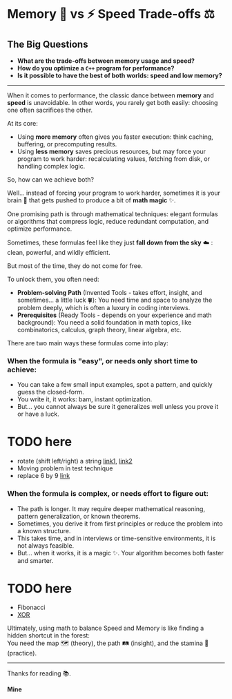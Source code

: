 # Memory 💾 vs ⚡️ Speed Trade-offs ⚖️

## The Big Questions

- **What are the trade-offs between memory usage and speed?**  
- **How do you optimize a `C++` program for performance?**
- **Is it possible to have the best of both worlds: speed and low memory?**

---

When it comes to performance, the classic dance between **memory** and **speed** is unavoidable. In other words, you rarely get both easily: choosing one often sacrifices the other.

At its core:

- Using **more memory** often gives you faster execution: think caching, buffering, or precomputing results.
- Using **less memory** saves precious resources, but may force your program to work harder: recalculating values, fetching from disk, or handling complex logic.

So, how can we achieve both?

Well… instead of forcing your program to work harder, sometimes it is your brain 🧠 that gets pushed to produce a bit of **math magic** ✨.
  
One promising path is through mathematical techniques: elegant formulas or algorithms that compress logic, reduce redundant computation, and optimize performance.

Sometimes, these formulas feel like they just **fall down from the sky** ☁️ : clean, powerful, and wildly efficient.

But most of the time, they do not come for free.

To unlock them, you often need:
- **Problem-solving Path** (Invented Tools - takes effort, insight, and sometimes... a little luck 🍀): You need time and space to analyze the problem deeply, which is often a luxury in coding interviews.
- **Prerequisites** (Ready Tools - depends on your experience and math background): You need a solid foundation in math topics, like combinatorics, calculus, graph theory, linear algebra, etc.

There are two main ways these formulas come into play:

### When the formula is "easy", or needs only short time to achieve:
- You can take a few small input examples, spot a pattern, and quickly guess the closed-form.
- You write it, it works: bam, instant optimization.  
- But… you cannot always be sure it generalizes well unless you prove it or have a luck.

# TODO here
- rotate (shift left/right) a string [link1](https://leetcode.com/problems/rotate-string/description/), [link2](https://leetcode.com/problems/rotate-array/description/)
- Moving problem in test technique
- replace 6 by 9 [link](https://leetcode.com/problems/maximum-69-number/description/?envType=daily-question&envId=2025-08-16)



### When the formula is complex, or needs effort to figure out:
- The path is longer. It may require deeper mathematical reasoning, pattern generalization, or known theorems.
- Sometimes, you derive it from first principles or reduce the problem into a known structure.
- This takes time, and in interviews or time-sensitive environments, it is not always feasible.
- But... when it works, it is a magic ✨. Your algorithm becomes both faster and smarter.

# TODO here
- Fibonacci
- [XOR](https://leetcode.com/problems/sum-of-all-subset-xor-totals/description/?envType=daily-question&envId=2025-07-18)

Ultimately, using math to balance Speed and Memory is like finding a hidden shortcut in the forest:  
You need the map 🗺️ (theory), the path 🛤️ (insight), and the stamina 💪 (practice).

---
Thanks for reading 📚.

**Mine**
